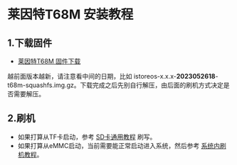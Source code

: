# 莱因特T68M 安装教程

## 1.下载固件

* [莱因特T68M 固件下载](https://fw.koolcenter.com/iStoreOS/t68m/)

越前面版本越新，请注意看中间的日期，比如 istoreos-x.x.x-**2023052618**-t68m-squashfs.img.gz。下载完成之后先别自行解压，由后面的刷机方式决定是否需要解压。

## 2.刷机
* 如果打算从TF卡启动，参考 [SD卡通用教程](/zh/guide/istoreos/install_sd.html) 刷写。
* 如果打算从eMMC启动，当前需要能正常启动进入系统，然后参考 [系统内刷机教程](/zh/guide/istoreos/install_shell.html)。
